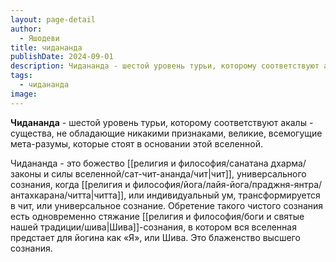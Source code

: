```yaml
---
layout: page-detail
author:
  - Яшодеви
title: чидананда
publishDate: 2024-09-01
description: Чидананда - шестой уровень турьи, которому соответствуют акалы - существа, не обладающие никакими признаками, великие, всемогущие мета-разумы, которые стоят в основании этой вселенной.
tags:
  - чидананда
image:
---
```

**Чидананда** - шестой уровень турьи, которому соответствуют акалы - существа, не обладающие никакими признаками, великие, всемогущие мета-разумы, которые стоят в основании этой вселенной.

Чидананда - это божество [[религия и философия/санатана дхарма/законы и силы вселенной/сат-чит-ананда/чит|чит]], универсального сознания, когда [[религия и философия/йога/лайя-йога/праджня-янтра/антахкарана/читта|читта]], или индивидуальный ум, трансформируется в чит, или универсальное сознание. Обретение такого чистого сознания есть одновременно стяжание [[религия и философия/боги и святые нашей традиции/шива|Шива]]-сознания, в котором вся вселенная предстает для йогина как «Я», или Шива. Это блаженство высшего сознания.

